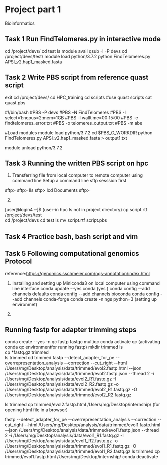 # Project part 1

Bioinformatics 

## Task 1 Run FindTelomeres.py in interactive mode

cd /project/devs/
cd test
ls
module avail
qsub -I -P devs
cd /project/devs/test/
module load python/3.7.2
python FindTelomeres.py APSI_v2.hap1_masked.fasta

## Task 2 Write PBS script from reference quast script

exit
cd /project/devs/
cd HPC_training
cd scripts            #use quast scripts
cat quast.pbs
 
#!/bin/bash
#PBS -P devs
#PBS -N FindTelomeres
#PBS -l select=1:ncpus=2:mem=1GB
#PBS -l walltime=00:15:00
#PBS -e findtelomeres_error.txt
#PBS -o telomeres_output.txt
#PBS -m abe

#Load modules
module load python/3.7.2
cd $PBS_O_WORKDIR
python FindTelomeres.py APSI_v2.hap1_masked.fasta > output1.txt

module unload python/3.7.2

## Task 3 Running the written PBS script on hpc
1. Transferring file from local computer to remote computer using command line
Setup a command line sftp sesssion first

sftp>
sftp> lls
sftp> lcd Documents
sftp>



2.
[user@login4 ~]$                        (user-in hpc ls not in project directory)
cp script.rtf /project/devs/test    
cd /project/devs
cd  test
ls
mv script.rtf script.pbs

## Task 4  Practice bash, bash script and vim

## Task 5 Following computational genomics Protocol

reference:https://genomics.sschmeier.com/ngs-annotation/index.html

1. Installing and setting up Miniconda3 on local computer using command line interface
conda update --yes conda                    (yes )
conda config --add channels defaults
conda config --add channels bioconda
conda config --add channels conda-forge
conda create -n ngs python=3                (setting up environmet)

2.
## Running fastp for adapter trimming steps
conda create --yes -n qc fastp fastqc multiqc
conda activate qc                           (activating conda qc environmentfor running fastp)
mkdir trimmed
ls  
cp *fastq.gz trimmed                            
ls trimmed
cd trimmed
fastp --detect_adapter_for_pe --overrepresentation_analysis --correction --cut_right --html /Users/mg/Desktop/analysis/data/trimmed/evol2.fastp.html --json /Users/mg/Desktop/analysis/data/trimmed/evol2.fastp.json --thread 2 -i /Users/mg/Desktop/analysis/data/evol2_R1.fastq.gz -I /Users/mg/Desktop/analysis/data/evol2_R2.fastq.gz -o /Users/mg/Desktop/analysis/data/trimmed/evol2_R1.fastq.gz -O /Users/mg/Desktop/analysis/data/trimmed/evol2_R2.fastq.gz

ls trimmed
cp trimmed/evol2.fastp.html /Users/mg/Desktop/internship/             (for opening html file in a browser)

fastp --detect_adapter_for_pe --overrepresentation_analysis --correction --cut_right --html /Users/mg/Desktop/analysis/data/trimmed/evol1.fastp.html --json /Users/mg/Desktop/analysis/data/trimmed/evol1.fastp.json --thread 2 -i /Users/mg/Desktop/analysis/data/evol1_R1.fastq.gz -I /Users/mg/Desktop/analysis/data/evol1_R2.fastq.gz -o /Users/mg/Desktop/analysis/data/trimmed/evol1_R1.fastq.gz -O /Users/mg/Desktop/analysis/data/trimmed/evol1_R2.fastq.gz
ls trimmed
cp trimmed/evol1.fastp.html /Users/mg/Desktop/internship/
conda deactivate












